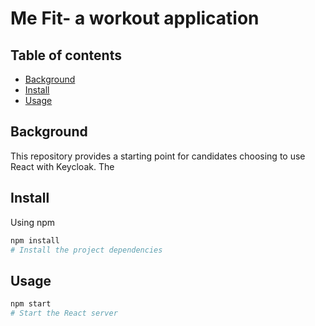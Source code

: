 # Me Fit- a workout application
## Table of contents

- [Background](#background)
- [Install](#install)
- [Usage](#install)


## Background

This repository provides a starting point for candidates choosing to use React with Keycloak. The

## Install

Using npm

```sh
npm install
# Install the project dependencies
```

## Usage

```sh
npm start
# Start the React server
```


